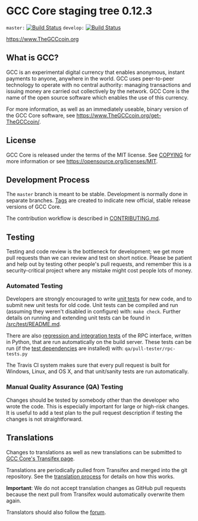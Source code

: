 GCC Core staging tree 0.12.3
===============================

`master:` [![Build Status](https://travis-ci.org/thegcccoinpay/TheGCCcoin.svg?branch=master)](https://travis-ci.org/thegcccoinpay/TheGCCcoin) `develop:` [![Build Status](https://travis-ci.org/thegcccoinpay/TheGCCcoin.svg?branch=develop)](https://travis-ci.org/thegcccoinpay/TheGCCcoin/branches)

https://www.TheGCCcoin.org


What is GCC?
----------------

GCC is an experimental digital currency that enables anonymous, instant
payments to anyone, anywhere in the world. GCC uses peer-to-peer technology
to operate with no central authority: managing transactions and issuing money
are carried out collectively by the network. GCC Core is the name of the open
source software which enables the use of this currency.

For more information, as well as an immediately useable, binary version of
the GCC Core software, see https://www.TheGCCcoin.org/get-TheGCCcoin/.


License
-------

GCC Core is released under the terms of the MIT license. See [COPYING](COPYING) for more
information or see https://opensource.org/licenses/MIT.

Development Process
-------------------

The `master` branch is meant to be stable. Development is normally done in separate branches.
[Tags](https://github.com/TheGCCcoin/GCC/tags) are created to indicate new official,
stable release versions of GCC Core.

The contribution workflow is described in [CONTRIBUTING.md](CONTRIBUTING.md).

Testing
-------

Testing and code review is the bottleneck for development; we get more pull
requests than we can review and test on short notice. Please be patient and help out by testing
other people's pull requests, and remember this is a security-critical project where any mistake might cost people
lots of money.

### Automated Testing

Developers are strongly encouraged to write [unit tests](src/test/README.md) for new code, and to
submit new unit tests for old code. Unit tests can be compiled and run
(assuming they weren't disabled in configure) with: `make check`. Further details on running
and extending unit tests can be found in [/src/test/README.md](/src/test/README.md).

There are also [regression and integration tests](/qa) of the RPC interface, written
in Python, that are run automatically on the build server.
These tests can be run (if the [test dependencies](/qa) are installed) with: `qa/pull-tester/rpc-tests.py`

The Travis CI system makes sure that every pull request is built for Windows, Linux, and OS X, and that unit/sanity tests are run automatically.

### Manual Quality Assurance (QA) Testing

Changes should be tested by somebody other than the developer who wrote the
code. This is especially important for large or high-risk changes. It is useful
to add a test plan to the pull request description if testing the changes is
not straightforward.

Translations
------------

Changes to translations as well as new translations can be submitted to
[GCC Core's Transifex page](https://www.transifex.com/projects/p/TheGCCcoin/).

Translations are periodically pulled from Transifex and merged into the git repository. See the
[translation process](doc/translation_process.md) for details on how this works.

**Important**: We do not accept translation changes as GitHub pull requests because the next
pull from Transifex would automatically overwrite them again.

Translators should also follow the [forum](https://www.TheGCCcoin.org/forum/topic/TheGCCcoin-worldwide-collaboration.88/).
